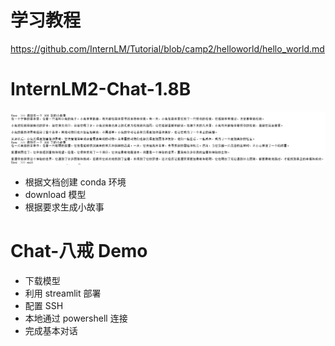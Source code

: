 # 学习教程
https://github.com/InternLM/Tutorial/blob/camp2/helloworld/hello_world.md

# InternLM2-Chat-1.8B

![image](https://github.com/Anooyman/AgentHelper/blob/main/Basic_Knowledge_InternLM/img/300%E5%AD%97%E6%95%85%E4%BA%8B.png)

- 根据文档创建 conda 环境
- download 模型
- 根据要求生成小故事

# Chat-八戒 Demo


- 下载模型
- 利用 streamlit 部署
- 配置 SSH
- 本地通过 powershell 连接
- 完成基本对话
